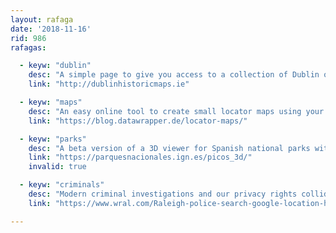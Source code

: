 ```yaml
---
layout: rafaga
date: '2018-11-16'
rid: 986
rafagas:

  - keyw: "dublin"
    desc: "A simple page to give you access to a collection of Dublin old maps and basic associated metadata"
    link: "http://dublinhistoricmaps.ie"

  - keyw: "maps"
    desc: "An easy online tool to create small locator maps using your data, in just four steps and with custom basemaps"
    link: "https://blog.datawrapper.de/locator-maps/"

  - keyw: "parks"
    desc: "A beta version of a 3D viewer for Spanish national parks with augmented data from Picos de Europa area"
    link: "https://parquesnacionales.ign.es/picos_3d/"
    invalid: true

  - keyw: "criminals"
    desc: "Modern criminal investigations and our privacy rights collide when crimes can be solved using our location history gathered by Google from our smartphones"
    link: "https://www.wral.com/Raleigh-police-search-google-location-history/17377435/"

---
```

